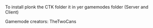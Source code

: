To install plonk the CTK folder it in yer gamemodes folder (Server and Client)

Gamemode creators:
TheTwoCans
